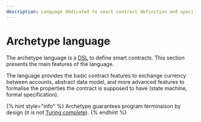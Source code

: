 ```yaml
---
description: Language dedicated to smart contract definition and specification
---
```


# Archetype language

The archetype language is a [DSL](https://en.wikipedia.org/wiki/Domain-specific_language) to define smart contracts. This section presents the main features of the language.

The language provides the basic contract features to exchange currency between accounts,  abstract data model, and more advanced features to formalise the properties the contract is supposed to have \(state machine, formal specification\).

{% hint style="info" %}
Archetype guarantees program terminaison by design \(it is not [Turing complete](https://en.wikipedia.org/wiki/Turing_completeness)\).
{% endhint %}

